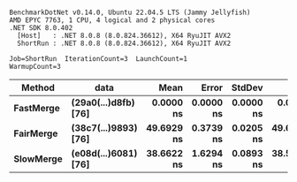 ```

BenchmarkDotNet v0.14.0, Ubuntu 22.04.5 LTS (Jammy Jellyfish)
AMD EPYC 7763, 1 CPU, 4 logical and 2 physical cores
.NET SDK 8.0.402
  [Host]   : .NET 8.0.8 (8.0.824.36612), X64 RyuJIT AVX2
  ShortRun : .NET 8.0.8 (8.0.824.36612), X64 RyuJIT AVX2

Job=ShortRun  IterationCount=3  LaunchCount=1  
WarmupCount=3  

```
| Method    | data                 | Mean       | Error     | StdDev    | Min        | Max        | Gen0   | Allocated |
|---------- |--------------------- |-----------:|----------:|----------:|-----------:|-----------:|-------:|----------:|
| **FastMerge** | **(29a0(...)d8fb) [76]** |  **0.0000 ns** | **0.0000 ns** | **0.0000 ns** |  **0.0000 ns** |  **0.0000 ns** |      **-** |         **-** |
| **FairMerge** | **(38c7(...)9893) [76]** | **49.6929 ns** | **0.3739 ns** | **0.0205 ns** | **49.6699 ns** | **49.7090 ns** | **0.0017** |     **144 B** |
| **SlowMerge** | **(e08d(...)6081) [76]** | **38.6622 ns** | **1.6294 ns** | **0.0893 ns** | **38.5696 ns** | **38.7479 ns** | **0.0010** |      **80 B** |
